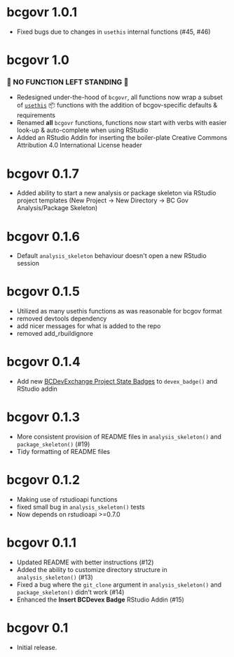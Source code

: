 # bcgovr 1.0.1

* Fixed bugs due to changes in `usethis` internal functions (#45, #46)

# bcgovr 1.0
### 🎉 NO FUNCTION LEFT STANDING 🎉
* Redesigned under-the-hood of `bcgovr`, all functions now wrap a subset of [`usethis`](https://cran.r-project.org/package=usethis) 📦 functions with the addition of bcgov-specific defaults & requirements
* Renamed **all** `bcgovr` functions, functions now start with verbs with easier look-up & auto-complete when using RStudio
* Added an RStudio Addin for inserting the boiler-plate Creative Commons Attribution 4.0 International License header

# bcgovr 0.1.7
* Added ability to start a new analysis or package skeleton via RStudio project templates 
  (New Project -> New Directory -> BC Gov Analysis/Package Skeleton)

# bcgovr 0.1.6
* Default `analysis_skeleton` behaviour doesn't open a new RStudio session

# bcgovr 0.1.5
* Utilized as many usethis functions as was reasonable for bcgov format
* removed devtools dependency
* add nicer messages for what is added to the repo
* removed add_rbuildignore

# bcgovr 0.1.4
* Add new [BCDevExchange Project State Badges](https://github.com/BCDevExchange/assets/blob/master/README.md) to `devex_badge()` and RStudio addin

# bcgovr 0.1.3
* More consistent provision of README files in `analysis_skeleton()` and `package_skeleton()` (#19)
* Tidy formatting of README files

# bcgovr 0.1.2
* Making use of rstudioapi functions
* fixed small bug in `analysis_skeleton()` tests
* Now depends on rstudioapi >=0.7.0

# bcgovr 0.1.1

* Updated README with better instructions (#12)
* Added the ability to customize directory structure in `analysis_skeleton()` (#13)
* Fixed a bug where the `git_clone` argument in `analysis_skeleton()` and `package_skeleton()` didn't work (#14)
* Enhanced the **Insert BCDevex Badge** RStudio Addin (#15)

# bcgovr 0.1

* Initial release.



